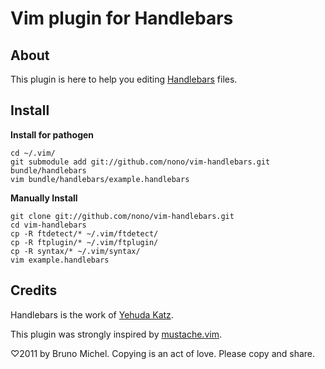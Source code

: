 Vim plugin for Handlebars
=========================

About
-----

This plugin is here to help you editing
[Handlebars](http://www.handlebarsjs.com/) files.


Install
-------

**Install for pathogen**

    cd ~/.vim/
    git submodule add git://github.com/nono/vim-handlebars.git bundle/handlebars
    vim bundle/handlebars/example.handlebars

**Manually Install**

    git clone git://github.com/nono/vim-handlebars.git
    cd vim-handlebars
    cp -R ftdetect/* ~/.vim/ftdetect/
    cp -R ftplugin/* ~/.vim/ftplugin/
    cp -R syntax/* ~/.vim/syntax/
    vim example.handlebars


Credits
-------

Handlebars is the work of [Yehuda Katz](https://github.com/wycats).

This plugin was strongly inspired by [mustache.vim](https://github.com/juvenn/mustache.vim).

♡2011 by Bruno Michel. Copying is an act of love. Please copy and share.
